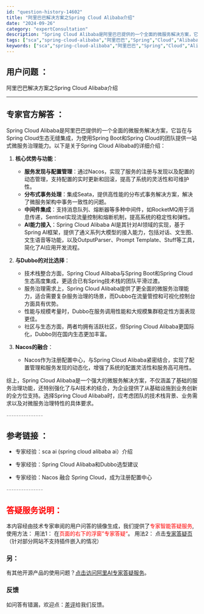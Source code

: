 ```yaml
---
id: "question-history-14602"
title: "阿里巴巴解决方案之Spring Cloud Alibaba介绍"
date: "2024-09-26"
category: "expertConsultation"
description: "Spring Cloud Alibaba是阿里巴巴提供的一个全面的微服务解决方案，它旨在与Spring Cloud生态无缝集成，为使用Spring Boot和Spring Cloud的团队提供一站式微服务治理能力。以下是关于Spring Cloud Alibaba的详细介绍：1. **核心优势与功能"
tags: ["sca","spring-cloud-alibaba","阿里巴巴","Spring","Cloud","Alibaba","介绍"]
keywords: ["sca","spring-cloud-alibaba","阿里巴巴","Spring","Cloud","Alibaba","介绍"]
---
```


## 用户问题 ： 
 阿里巴巴解决方案之Spring Cloud Alibaba介绍  

---------------
## 专家官方解答 ：

Spring Cloud Alibaba是阿里巴巴提供的一个全面的微服务解决方案，它旨在与Spring Cloud生态无缝集成，为使用Spring Boot和Spring Cloud的团队提供一站式微服务治理能力。以下是关于Spring Cloud Alibaba的详细介绍：

1. **核心优势与功能**：
   - **服务发现与配置管理**：通过Nacos，实现了服务的注册与发现以及配置的动态管理，支持配置的实时更新和回滚，提高了系统的灵活性和可维护性。
   - **分布式事务处理**：集成Seata，提供高性能的分布式事务解决方案，解决了微服务架构中事务一致性的问题。
   - **中间件集成**：支持消息队列、熔断器等多种中间件，如RocketMQ用于消息传递，Sentinel实现流量控制和熔断机制，提高系统的稳定性和弹性。
   - **AI能力接入**：Spring Cloud Alibaba AI是其针对AI领域的实现，基于Spring AI框架，提供了通义系列大模型的接入能力，包括对话、文生图、文生语音等功能，以及OutputParser、Prompt Template、Stuff等工具，简化了AI应用开发流程。

2. **与Dubbo的对比选择**：
   - 技术栈整合方面，Spring Cloud Alibaba与Spring Boot和Spring Cloud生态高度集成，更适合已有Spring技术栈的团队平滑过渡。
   - 服务治理需求上，Spring Cloud Alibaba提供了更全面的微服务治理能力，适合需要复杂服务治理的场景，而Dubbo在流量管控和可视化控制台方面具有优势。
   - 性能与规模考量时，Dubbo在服务调用性能和大规模集群稳定性方面表现更佳。
   - 社区与生态方面，两者均拥有活跃社区，但Spring Cloud Alibaba更国际化，Dubbo则在国内生态更加丰富。

3. **Nacos的融合**：
   - Nacos作为注册配置中心，与Spring Cloud Alibaba紧密结合，实现了配置管理和服务发现的动态化，增强了系统的配置灵活性和服务高可用性。

综上，Spring Cloud Alibaba是一个强大的微服务解决方案，不仅涵盖了基础的服务治理功能，还特别强化了与AI技术的结合，为企业提供了从基础设施到业务创新的全方位支持。选择Spring Cloud Alibaba时，应考虑团队的技术栈背景、业务需求以及对微服务治理特性的具体要求。


<font color="#949494">---------------</font> 


## 参考链接 ：

* 专家经验：sca ai (spring cloud alibaba ai）介绍 
 
 * 专家经验：Spring Cloud Alibaba和Dubbo选型建议 
 
 * 专家经验：Nacos 融合 Spring Cloud，成为注册配置中心 


 <font color="#949494">---------------</font> 
 


## <font color="#FF0000">答疑服务说明：</font> 

本内容经由技术专家审阅的用户问答的镜像生成，我们提供了<font color="#FF0000">专家智能答疑服务</font>,使用方法：
用法1： 在<font color="#FF0000">页面的右下的浮窗”专家答疑“</font>。
用法2： 点击[专家答疑页](https://answer.opensource.alibaba.com/docs/intro)（针对部分网站不支持插件嵌入的情况）
### 另：


有其他开源产品的使用问题？[点击访问阿里AI专家答疑服务](https://answer.opensource.alibaba.com/docs/intro)。
### 反馈
如问答有错漏，欢迎点：[差评](https://ai.nacos.io/user/feedbackByEnhancerGradePOJOID?enhancerGradePOJOId=14609)给我们反馈。
